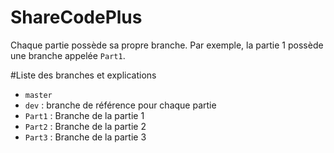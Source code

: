 # ShareCodePlus

Chaque partie possède sa propre branche.
Par exemple, la partie 1 possède une branche appelée `Part1`.

#Liste des branches et explications

- `master`
- `dev` : branche de référence pour chaque partie
- `Part1` : Branche de la partie 1
- `Part2` : Branche de la partie 2
- `Part3` : Branche de la partie 3